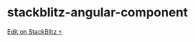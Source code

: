 # stackblitz-angular-component

[Edit on StackBlitz ⚡️](https://stackblitz.com/edit/stackblitz-starters-6ehl4r)